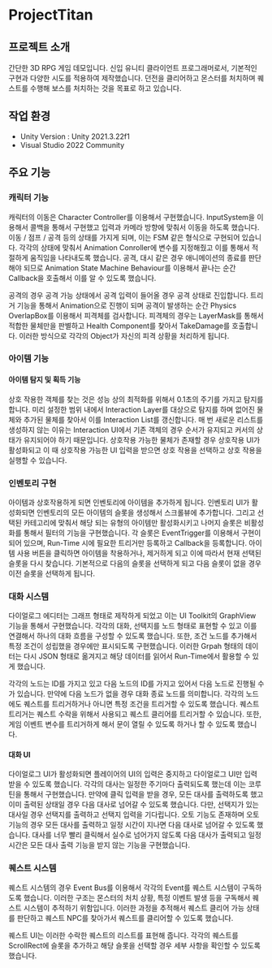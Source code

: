 # ProjectTitan

## 프로젝트 소개

간단한 3D RPG 게임 데모입니다. 신입 유니티 클라이언트 프로그래머로서, 기본적인 구현과 다양한 시도를 적용하여 제작했습니다. 던전을 클리어하고 몬스터를 처치하며 퀘스트를 수행해 보스를 처치하는 것을 목표로 하고 있습니다.

## 작업 환경

- Unity Version : Unity 2021.3.22f1
- Visual Studio 2022 Community

## 주요 기능

### 캐릭터 기능

캐릭터의 이동은 Character Controller를 이용해서 구현했습니다. InputSystem을 이용해서 콜백을 통해서 구현했고 입력과 카메라 방향에 맞춰서 이동을 하도록 했습니다. 이동 / 점프 / 공격 등의 상태를 가지게 되며, 이는 FSM 같은 형식으로 구현되어 있습니다. 각각의 상태에 맞춰서 Animation Conroller에 변수를 지정해줬고 이를 통해서 적절하게 움직임을 나타내도록 했습니다. 공격, 대시 같은 경우 애니메이션의 종료를 판단해야 되므로 Animation State Machine Behaviour를 이용해서 끝나는 순간 Callback을 호출해서 이를 알 수 있도록 했습니다.

공격의 경우 공격 가능 상태에서 공격 입력이 들어올 경우 공격 상태로 진입합니다. 트리거 기능을 통해서 Animation으로 진행이 되며 공격이 발생하는 순간 Physics OverlapBox를 이용해서 피격체를 검사합니다. 피격체의 경우는 LayerMask를 통해서 적합한 물체만을 판별하고 Health Component를 찾아서 TakeDamage를 호출합니다. 이러한 방식으로 각각의 Object가 자신의 피격 상황을 처리하게 됩니다.

### 아이템 기능

#### 아이템 탐지 및 획득 기능

상호 작용한 객체를 찾는 것은 성능 상의 최적화를 위해서 0.1초의 주기를 가지고 탐지를 합니다. 미리 설정한 범위 내에서 Interaction Layer를 대상으로 탐지를 하며 없어진 물체와 추가된 물체를 찾아서 이를 Interaction List를 갱신합니다. 매 번 새로운 리스트를 생성하지 않는 이유는 Interaction UI에서 기존 객체의 경우 순서가 유지되고 커서의 상태가 유지되어야 하기 때문입니다. 상호작용 가능한 물체가 존재할 경우 상호작용 UI가 활성화되고 이 때 상호작용 가능한 UI 입력을 받으면 상호 작용을 선택하고 상호 작용을 실행할 수 있습니다.

### 인벤토리 구현

아이템과 상호작용하게 되면 인벤토리에 아이템을 추가하게 됩니다. 인벤토리 UI가 활성화되면 인벤토리의 모든 아이템의 슬롯을 생성해서 스크롤뷰에 추가합니다. 그리고 선택된 카테고리에 맞춰서 해당 되는 유형의 아이템만 활성화시키고 나머지 슬롯은 비활성화를 통해서 필터의 기능을 구현했습니다. 각 슬롯은 EventTrigger를 이용해서 구현이 되어 있으며, Run-Time 시에 필요한 트리거만 등록하고 Callback을 등록합니다. 아이템 사용 버튼을 클릭하면 아이템을 착용하거나, 제거하게 되고 이에 따라서 현재 선택된 슬롯을 다시 찾습니다. 기본적으로 다음의 슬롯을 선택하게 되고 다음 슬롯이 없을 경우 이전 슬롯을 선택하게 됩니다.

### 대화 시스템

다이얼로그 에디터는 그래프 형태로 제작하게 되었고 이는 UI Toolkit의 GraphView 기능을 통해서 구현했습니다. 각각의 대화, 선택지를 노드 형태로 표현할 수 있고 이를 연결해서 하나의 대화 흐름을 구성할 수 있도록 했습니다. 또한, 조건 노드를 추가해서 특정 조건이 성립했을 경우에만 표시되도록 구현했습니다. 이러한 Grpah 형태의 데이터는 다시 JSON 형태로 옮겨지고 해당 데이터를 읽어서 Run-Time에서 활용할 수 있게 했습니다.

각각의 노드는 ID를 가지고 있고 다음 노드의 ID를 가지고 있어서 다음 노드로 진행될 수가 있습니다. 만약에 다음 노드가 없을 경우 대화 종료 노드를 의미합니다. 각각의 노드에도 퀘스트를 트리거하거나 아니면 특정 조건을 트리거할 수 있도록 했습니다. 퀘스트 트리거는 퀘스트 수락을 위해서 사용되고 퀘스트 클리어를 트리거할 수 있습니다. 또한, 게임 이벤트 변수를 트리거하게 해서 문이 열릴 수 있도록 하거나 할 수 있도록 했습니다.

#### 대화 UI

다이얼로그 UI가 활성화되면 플레이어의 UI의 입력은 중지하고 다이얼로그 UI만 입력 받을 수 있도록 했습니다. 각각의 대사는 일정한 주기마다 출력되도록 했는데 이는 코루틴을 통해서 구현했습니다. 만약에 클릭 입력을 받을 경우, 모든 대사를 출력하도록 했고 이미 출력된 상태일 경우 다음 대사로 넘어갈 수 있도록 했습니다. 다만, 선택지가 있는 대사일 경우 선택지를 출력하고 선택지 입력을 기다립니다. 오토 기능도 존재하며 오토 기능의 경우 모든 대사를 출력하고 일정 시간이 지나면 다음 대사로 넘어갈 수 있도록 했습니다. 대사를 너무 빨리 클릭해서 실수로 넘어가지 않도록 다음 대사가 출력되고 일정 시간은 모든 대사 출력 기능을 받지 않는 기능을 구현했습니다.

### 퀘스트 시스템

퀘스트 시스템의 경우 Event Bus를 이용해서 각각의 Event를 퀘스트 시스템이 구독하도록 했습니다. 이러한 구조는 몬스터의 처치 상황, 특정 이벤트 발생 등을 구독해서 퀘스트 시스템이 추적하기 위함입니다. 이러한 과정을 추적해서 퀘스트 클리어 가능 상태를 판단하고 퀘스트 NPC를 찾아가서 퀘스트를 클리어할 수 있도록 했습니다.

퀘스트 UI는 이러한 수락한 퀘스트의 리스트를 표현해 줍니다. 각각의 퀘스트를 ScrollRect에 슬롯을 추가하고 해당 슬롯을 선택할 경우 세부 사항을 확인할 수 있도록 했습니다.
